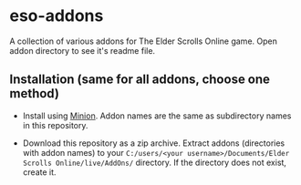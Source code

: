 # eso-addons
A collection of various addons for The Elder Scrolls Online game.
Open addon directory to see it's readme file.

## Installation (same for all addons, choose one method)

- Install using [Minion](https://www.minion.gg/). Addon names are the same as subdirectory names in this repository.

- Download this repository as a zip archive. Extract addons (directories with addon names) to your `C:/users/<your username>/Documents/Elder Scrolls Online/live/AddOns/` directory. If the directory does not exist, create it.


